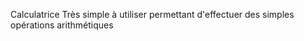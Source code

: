 Calculatrice 
 Très simple à utiliser 
 permettant d'effectuer des simples opérations 
 arithmétiques
